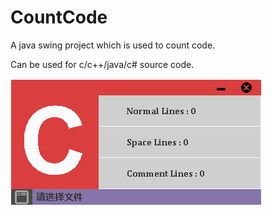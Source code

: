 # CountCode
A java swing project which is used to count code.

Can be used for c/c++/java/c# source code.

![](demo.png)
